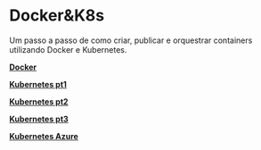 # Docker&K8s

Um passo a passo de como criar, publicar e orquestrar containers utilizando
Docker e Kubernetes.

[__Docker__](../docs/docker-fundamentals.md)

[__Kubernetes pt1__](../docs/k8s/k8s-pt1.md)

[__Kubernetes pt2__](../docs/k8s/k8s-pt2.md)

[__Kubernetes pt3__](../docs/k8s/k8s-pt3.md)

[__Kubernetes Azure__](../docs/k8s/azure.md)



